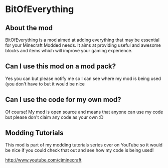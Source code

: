 # BitOfEverything
## About the mod
BitOfEverything is a mod aimed at adding everything that may be essential for your Minecraft Modded needs. It aims at providing useful and awesome blocks and items which will improve your gaming experience.

## Can I use this mod on a mod pack?
Yes you can but please notify me so I can see where my mod is being used (you don't have to but it would be nice

## Can I use the code for my own mod?
Of course! My mod is open source and means that anyone can use my code but please don't claim any code as your own :D

## Modding Tutorials
This mod is part of my modding tutorials series over on YouTube so it would be nice if you could check that out and see how my code is being used!

http://www.youtube.com/cjminecraft
